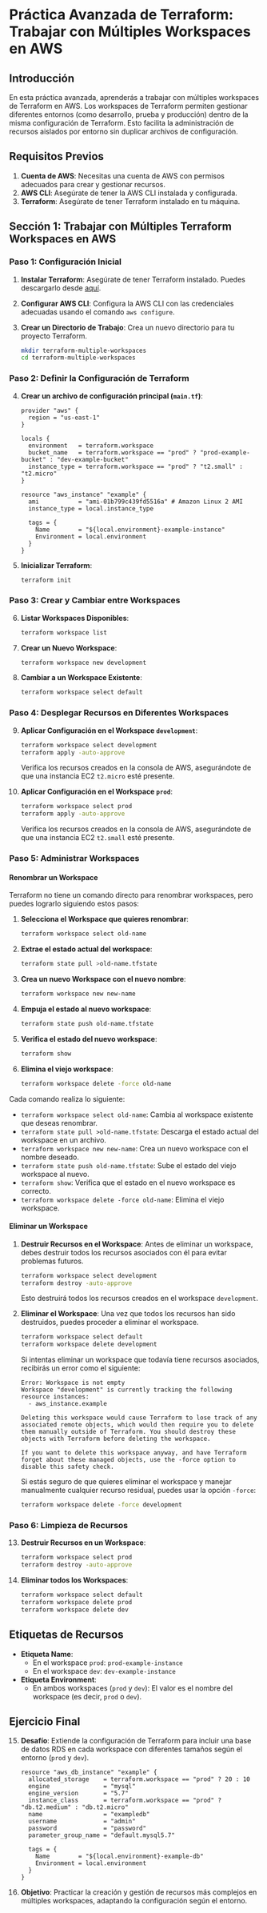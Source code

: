# Práctica Avanzada de Terraform: Trabajar con Múltiples Workspaces en AWS

## Introducción

En esta práctica avanzada, aprenderás a trabajar con múltiples workspaces de Terraform en AWS. Los workspaces de Terraform permiten gestionar diferentes entornos (como desarrollo, prueba y producción) dentro de la misma configuración de Terraform. Esto facilita la administración de recursos aislados por entorno sin duplicar archivos de configuración.

## Requisitos Previos

1. **Cuenta de AWS**: Necesitas una cuenta de AWS con permisos adecuados para crear y gestionar recursos.
2. **AWS CLI**: Asegúrate de tener la AWS CLI instalada y configurada.
3. **Terraform**: Asegúrate de tener Terraform instalado en tu máquina.

## Sección 1: Trabajar con Múltiples Terraform Workspaces en AWS

### Paso 1: Configuración Inicial

1. **Instalar Terraform**: Asegúrate de tener Terraform instalado. Puedes descargarlo desde [aquí](https://www.terraform.io/downloads).
2. **Configurar AWS CLI**: Configura la AWS CLI con las credenciales adecuadas usando el comando `aws configure`.
3. **Crear un Directorio de Trabajo**: Crea un nuevo directorio para tu proyecto Terraform.

    ```bash
    mkdir terraform-multiple-workspaces
    cd terraform-multiple-workspaces
    ```

### Paso 2: Definir la Configuración de Terraform

4. **Crear un archivo de configuración principal (`main.tf`)**: 

    ```hcl
    provider "aws" {
      region = "us-east-1"
    }

    locals {
      environment   = terraform.workspace
      bucket_name   = terraform.workspace == "prod" ? "prod-example-bucket" : "dev-example-bucket"
      instance_type = terraform.workspace == "prod" ? "t2.small" : "t2.micro"
    }

    resource "aws_instance" "example" {
      ami           = "ami-01b799c439fd5516a" # Amazon Linux 2 AMI
      instance_type = local.instance_type

      tags = {
        Name        = "${local.environment}-example-instance"
        Environment = local.environment
      }
    }
    ```

5. **Inicializar Terraform**:

    ```bash
    terraform init
    ```

### Paso 3: Crear y Cambiar entre Workspaces

6. **Listar Workspaces Disponibles**:

    ```bash
    terraform workspace list
    ```

7. **Crear un Nuevo Workspace**:

    ```bash
    terraform workspace new development
    ```

8. **Cambiar a un Workspace Existente**:

    ```bash
    terraform workspace select default
    ```

### Paso 4: Desplegar Recursos en Diferentes Workspaces

9. **Aplicar Configuración en el Workspace `development`**:

    ```bash
    terraform workspace select development
    terraform apply -auto-approve
    ```

    Verifica los recursos creados en la consola de AWS, asegurándote de que una instancia EC2 `t2.micro` esté presente.

10. **Aplicar Configuración en el Workspace `prod`**:

    ```bash
    terraform workspace select prod
    terraform apply -auto-approve
    ```

    Verifica los recursos creados en la consola de AWS, asegurándote de que una instancia EC2 `t2.small` esté presente.

### Paso 5: Administrar Workspaces

#### Renombrar un Workspace

Terraform no tiene un comando directo para renombrar workspaces, pero puedes lograrlo siguiendo estos pasos:

1. **Selecciona el Workspace que quieres renombrar**:

    ```bash
    terraform workspace select old-name
    ```

2. **Extrae el estado actual del workspace**:

    ```bash
    terraform state pull >old-name.tfstate
    ```

3. **Crea un nuevo Workspace con el nuevo nombre**:

    ```bash
    terraform workspace new new-name
    ```

4. **Empuja el estado al nuevo workspace**:

    ```bash
    terraform state push old-name.tfstate
    ```

5. **Verifica el estado del nuevo workspace**:

    ```bash
    terraform show
    ```

6. **Elimina el viejo workspace**:

    ```bash
    terraform workspace delete -force old-name
    ```

Cada comando realiza lo siguiente:
- `terraform workspace select old-name`: Cambia al workspace existente que deseas renombrar.
- `terraform state pull >old-name.tfstate`: Descarga el estado actual del workspace en un archivo.
- `terraform workspace new new-name`: Crea un nuevo workspace con el nombre deseado.
- `terraform state push old-name.tfstate`: Sube el estado del viejo workspace al nuevo.
- `terraform show`: Verifica que el estado en el nuevo workspace es correcto.
- `terraform workspace delete -force old-name`: Elimina el viejo workspace.

#### Eliminar un Workspace

1. **Destruir Recursos en el Workspace**: Antes de eliminar un workspace, debes destruir todos los recursos asociados con él para evitar problemas futuros.

    ```bash
    terraform workspace select development
    terraform destroy -auto-approve
    ```

    Esto destruirá todos los recursos creados en el workspace `development`.

2. **Eliminar el Workspace**: Una vez que todos los recursos han sido destruidos, puedes proceder a eliminar el workspace.

    ```bash
    terraform workspace select default
    terraform workspace delete development
    ```

    Si intentas eliminar un workspace que todavía tiene recursos asociados, recibirás un error como el siguiente:

    ```plaintext
    Error: Workspace is not empty
    Workspace "development" is currently tracking the following resource instances:
      - aws_instance.example

    Deleting this workspace would cause Terraform to lose track of any associated remote objects, which would then require you to delete them manually outside of Terraform. You should destroy these objects with Terraform before deleting the workspace.

    If you want to delete this workspace anyway, and have Terraform forget about these managed objects, use the -force option to disable this safety check.
    ```

    Si estás seguro de que quieres eliminar el workspace y manejar manualmente cualquier recurso residual, puedes usar la opción `-force`:

    ```bash
    terraform workspace delete -force development
    ```

### Paso 6: Limpieza de Recursos

13. **Destruir Recursos en un Workspace**:

    ```bash
    terraform workspace select prod
    terraform destroy -auto-approve
    ```

14. **Eliminar todos los Workspaces**:

    ```bash
    terraform workspace select default
    terraform workspace delete prod
    terraform workspace delete dev
    ```

## Etiquetas de Recursos

- **Etiqueta Name**:
  - En el workspace `prod`: `prod-example-instance`
  - En el workspace `dev`: `dev-example-instance`
- **Etiqueta Environment**:
  - En ambos workspaces (`prod` y `dev`): El valor es el nombre del workspace (es decir, `prod` o `dev`).

## Ejercicio Final

15. **Desafío**: Extiende la configuración de Terraform para incluir una base de datos RDS en cada workspace con diferentes tamaños según el entorno (`prod` y `dev`).

    ```hcl
    resource "aws_db_instance" "example" {
      allocated_storage    = terraform.workspace == "prod" ? 20 : 10
      engine               = "mysql"
      engine_version       = "5.7"
      instance_class       = terraform.workspace == "prod" ? "db.t2.medium" : "db.t2.micro"
      name                 = "exampledb"
      username             = "admin"
      password             = "password"
      parameter_group_name = "default.mysql5.7"

      tags = {
        Name        = "${local.environment}-example-db"
        Environment = local.environment
      }
    }
    ```

16. **Objetivo**: Practicar la creación y gestión de recursos más complejos en múltiples workspaces, adaptando la configuración según el entorno.

